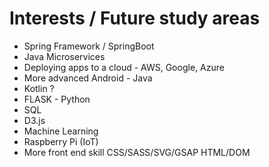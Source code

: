 # Interests / Future study areas

- Spring Framework / SpringBoot
- Java Microservices
- Deploying apps to a cloud - AWS, Google, Azure
- More advanced Android - Java
- Kotlin ?
- FLASK - Python
- SQL
- D3.js
- Machine Learning
- Raspberry Pi (IoT)
- More front end skill CSS/SASS/SVG/GSAP HTML/DOM
